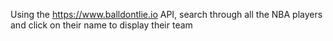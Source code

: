 Using the https://www.balldontlie.io API, search through all the NBA players and click on their name to display their team